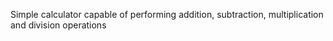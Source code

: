 Simple calculator capable of performing addition, subtraction, multiplication and division operations
